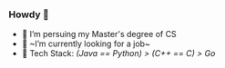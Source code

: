 ### Howdy 👋

- 🌱  I’m persuing my Master's degree of CS
- 🔭  ~I’m currently looking for a job~
- 💬  Tech Stack: *(Java == Python) > (C++ == C) > Go*
<!-- 📫  How to reach me: [Email](shanewongms@outlook.com) -->

<!--
**freesinger/freesinger** is a ✨ _special_ ✨ repository because its `README.md` (this file) appears on your GitHub profile.

Here are some ideas to get you started:

- 🔭 I’m currently working on ...
- 🌱 I’m currently learning ...
- 👯 I’m looking to collaborate on ...
- 🤔 I’m looking for help with ...
- 💬 Ask me about ...
- 📫 How to reach me: ...
- 😄 Pronouns: ...
- ⚡ Fun fact: ...
-->
